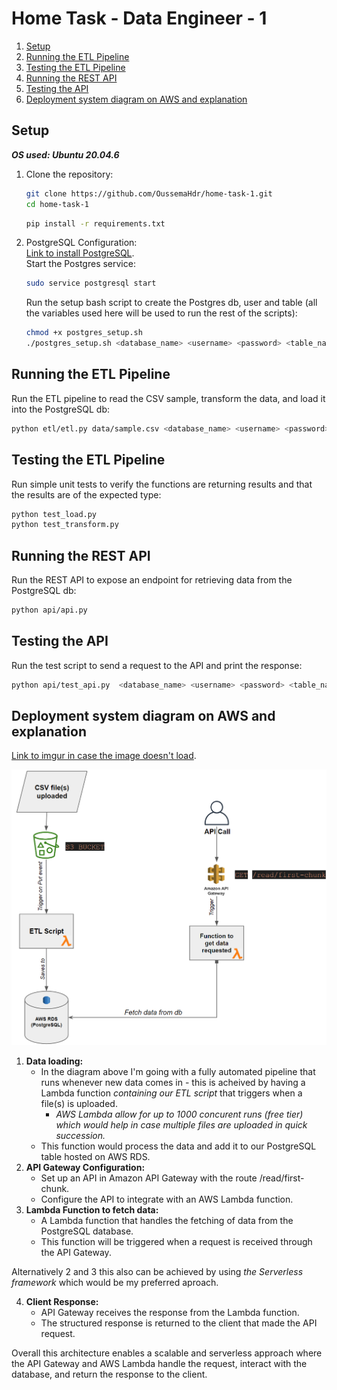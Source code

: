 # Home Task - Data Engineer - 1
1. [Setup](#setup)
2. [Running the ETL Pipeline](#running-the-etl-pipeline)
3. [Testing the ETL Pipeline](#testing-the-etl-pipeline)
4. [Running the REST API](#running-the-rest-api)
5. [Testing the API](#testing-the-api)
6. [Deployment system diagram on AWS and explanation](#deployment-system-diagram-on-aws-and-explanation)
## Setup
***OS used: Ubuntu 20.04.6***
1. Clone the repository:

   ```bash
   git clone https://github.com/OussemaHdr/home-task-1.git
   cd home-task-1
   ```
   ```bash
   pip install -r requirements.txt
2. PostgreSQL Configuration:  
[Link to install PostgreSQL](https://www.postgresql.org/download/).  
Start the Postgres service:  
    ```bash
    sudo service postgresql start
    ```
    Run the setup bash script to create the Postgres db, user and table (all the variables used here will be used to run the rest of the scripts): 
    ```bash
    chmod +x postgres_setup.sh
    ./postgres_setup.sh <database_name> <username> <password> <table_name>
    ```
## Running the ETL Pipeline  
Run the ETL pipeline to read the CSV sample, transform the data, and load it into the PostgreSQL db:  
```bash
python etl/etl.py data/sample.csv <database_name> <username> <password> <table_name>
```
## Testing the ETL Pipeline  
Run simple unit tests to verify the functions are returning results and that the results are of the expected type:
```bash
python test_load.py
python test_transform.py
```
## Running the REST API
Run the REST API to expose an endpoint for retrieving data from the PostgreSQL db:
```bash
python api/api.py
```
## Testing the API
Run the test script to send a request to the API and print the response:
```bash
python api/test_api.py  <database_name> <username> <password> <table_name>
```
## Deployment system diagram on AWS and explanation 
[Link to imgur in case the image doesn't load](https://imgur.com/a/FElJkyH).  

![Deployment system diagram](diagram.png)
1. **Data loading:**  
    - In the diagram above I'm going with a fully automated pipeline that runs whenever new data comes in - this is acheived by having a Lambda function *containing our ETL script* that triggers when a file(s) is uploaded.  
        - *AWS Lambda allow for up to 1000 concurent runs (free tier) which would help in case multiple files are uploaded in quick succession.*  
    - This function would process the data and add it to our PostgreSQL table hosted on AWS RDS.  
2. **API Gateway Configuration:**
    - Set up an API in Amazon API Gateway with the route /read/first-chunk.
    - Configure the API to integrate with an AWS Lambda function.
3. **Lambda Function to fetch data:**  
    - A Lambda function that handles the fetching of data from the PostgreSQL database.
    - This function will be triggered when a request is received through the API Gateway.  

Alternatively 2 and 3 this also can be achieved by using *the Serverless framework* which would be my preferred aproach.  

4. **Client Response:**  
    - API Gateway receives the response from the Lambda function.  
    - The structured response is returned to the client that made the API request.

Overall this architecture enables a scalable and serverless approach where the API Gateway and AWS Lambda handle the request, interact with the database, and return the response to the client.

